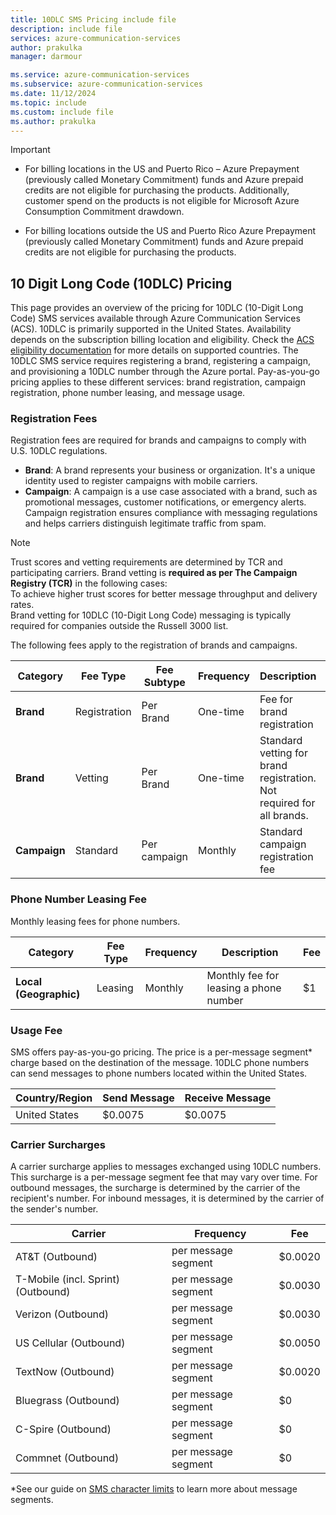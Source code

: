 ```yaml
---
title: 10DLC SMS Pricing include file
description: include file
services: azure-communication-services
author: prakulka
manager: darmour

ms.service: azure-communication-services
ms.subservice: azure-communication-services
ms.date: 11/12/2024 
ms.topic: include
ms.custom: include file
ms.author: prakulka
---
```

> [!IMPORTANT]
>- For billing locations in the US and Puerto Rico – Azure Prepayment (previously called Monetary Commitment) funds and Azure prepaid credits are not eligible for purchasing the products. Additionally, customer spend on the products is not eligible for Microsoft Azure Consumption Commitment drawdown.
>
>
>- For billing locations outside the US and Puerto Rico Azure Prepayment (previously called Monetary Commitment) funds and Azure prepaid credits are not eligible for purchasing the products.
## 10 Digit Long Code (10DLC) Pricing

This page provides an overview of the pricing for 10DLC (10-Digit Long Code) SMS services available through Azure Communication Services (ACS). 10DLC is primarily supported in the United States. Availability depends on the subscription billing location and eligibility. Check the [ACS eligibility documentation](../../concepts/numbers/phone-number-management-for-united-states.md) for more details on supported countries. The 10DLC SMS service requires registering a brand, registering a campaign, and provisioning a 10DLC number through the Azure portal. Pay-as-you-go pricing applies to these different services: brand registration, campaign registration, phone number leasing, and message usage. 

### **Registration Fees**
Registration fees are required for brands and campaigns to comply with U.S. 10DLC regulations. 

- **Brand**: A brand represents your business or organization. It's a unique identity used to register campaigns with mobile carriers.
- **Campaign**: A campaign is a use case associated with a brand, such as promotional messages, customer notifications, or emergency alerts. Campaign registration ensures compliance with messaging regulations and helps carriers distinguish legitimate traffic from spam.

>[!Note]
> Trust scores and vetting requirements are determined by TCR and participating carriers. Brand vetting is **required as per The Campaign Registry (TCR)** in the following cases:  
> To achieve higher trust scores for better message throughput and delivery rates.    
> Brand vetting for 10DLC (10-Digit Long Code) messaging is typically required for companies outside the Russell 3000 list.

The following fees apply to the registration of brands and campaigns.

| Category           | Fee Type               | Fee Subtype                    | Frequency   | Description                          | Fee    |
|--------------------|------------------------|--------------------------------|-------------|--------------------------------------|--------|
| **Brand**          | Registration           | Per Brand                      | One-time     | Fee for brand registration           | $4     |
| **Brand**          | Vetting                | Per Brand                      | One-time    | Standard vetting for brand registration. Not required for all brands. | $40     |
| **Campaign**       | Standard               | Per campaign                   | Monthly     | Standard campaign registration fee   | $10    |


### **Phone Number Leasing Fee**
Monthly leasing fees for phone numbers.

| Category           | Fee Type               | Frequency   | Description                            | Fee    |
|--------------------|------------------------|-------------|----------------------------------------|--------|
| **Local (Geographic)**   | Leasing                | Monthly     | Monthly fee for leasing a phone number | $1     |


### Usage Fee
SMS offers pay-as-you-go pricing. The price is a per-message segment* charge based on the destination of the message. 10DLC phone numbers can send messages to phone numbers located within the United States.

|Country/Region| Send Message | Receive Message|
|-----------|---------|--------------|
|United States| $0.0075 | $0.0075|
  

### **Carrier Surcharges**
A carrier surcharge applies to messages exchanged using 10DLC numbers. This surcharge is a per-message segment fee that may vary over time. For outbound messages, the surcharge is determined by the carrier of the recipient's number. For inbound messages, it is determined by the carrier of the sender's number.

| Carrier            | Frequency      | Fee    |
|--------------------|---------------------------------------|--------|
| AT&T (Outbound)    | per message segment                   | $0.0020|
| T-Mobile (incl. Sprint) (Outbound) | per message segment   | $0.0030|
| Verizon (Outbound) | per message segment                   | $0.0030|
| US Cellular (Outbound) | per message segment               |  $0.0050|
| TextNow (Outbound) | per message segment                   |  $0.0020|
| Bluegrass (Outbound)| per message segment                  |  $0     |
| C-Spire (Outbound) | per message segment                   |  $0     |
| Commnet (Outbound) | per message segment                   |  $0     |

*See our guide on [SMS character limits](../sms/sms-faq.md#what-is-the-sms-character-limit) to learn more about message segments.
